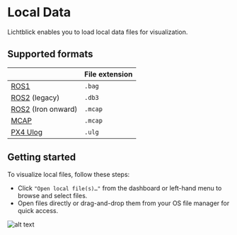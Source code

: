 # Local Data

Lichtblick enables you to load local data files for visualization.

## Supported formats

|   | File extension               |
|---|------------------------------|
| [ROS1]() | `.bag`                |
| [ROS2]() (legacy) | `.db3`       |
| [ROS2]() (Iron onward) | `.mcap` |
| [MCAP]() | `.mcap`               |
| [PX4 Ulog]() | `.ulg`            |

## Getting started

To visualize local files, follow these steps:

* Click `"Open local file(s)…"` from the dashboard or left-hand menu to browse and select files.
* Open files directly or drag-and-drop them from your OS file manager for quick access.

![alt text](../images/open-file.png)